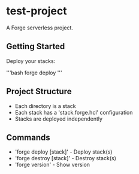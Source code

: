 # test-project

A Forge serverless project.

## Getting Started

Deploy your stacks:

'''bash
forge deploy
'''

## Project Structure

- Each directory is a stack
- Each stack has a 'stack.forge.hcl' configuration
- Stacks are deployed independently

## Commands

- 'forge deploy [stack]' - Deploy stack(s)
- 'forge destroy [stack]' - Destroy stack(s)
- 'forge version' - Show version

